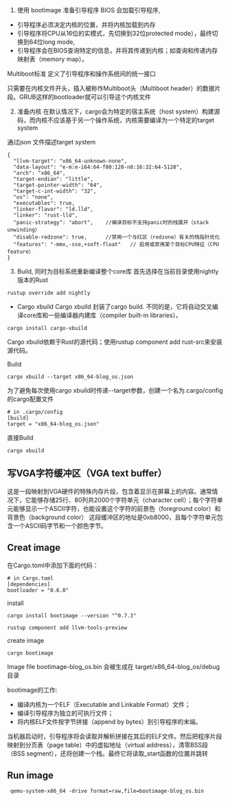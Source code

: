 
1. 使用 bootimage 准备引导程序
BIOS 会加载引导程序, 
- 引导程序必须决定内核的位置，并将内核加载到内存
- 引导程序将CPU从16位的实模式，先切换到32位protected mode），最终切换到64位long mode, 
- 引导程序会在BIOS查询特定的信息，并将其传递到内核；如查询和传递内存映射表（memory map）。

Multiboot标准 定义了引导程序和操作系统间的统一接口

只需要在内核文件开头，插入被称作Multiboot头（Multiboot header）的数据片段。GRUB这样的bootloader就可以引导这个内核文件

2. 准备内核
在默认情况下，cargo会为特定的宿主系统（host system）构建源码，而内核不应该基于另一个操作系统，内核需要编译为一个特定的target system

通过json 文件描述target system
```
{
  "llvm-target": "x86_64-unknown-none",
  "data-layout": "e-m:e-i64:64-f80:128-n8:16:32:64-S128",
  "arch": "x86_64",
  "target-endian": "little",
  "target-pointer-width": "64",
  "target-c-int-width": "32",
  "os": "none",
  "executables": true,
  "linker-flavor": "ld.lld",
  "linker": "rust-lld",
  "panic-strategy": "abort",    //编译目标不支持panic时的栈展开（stack unwinding）
  "disable-redzone": true,      //禁用一个与红区（redzone）有关的栈指针优化
  "features": "-mmx,-sse,+soft-float"   // 启用或禁用某个目标CPU特征（CPU feature）
}
```


3. Build, 同时为目标系统重新编译整个core库
首先选择在当前目录使用nightly版本的Rust
```
rustup override add nightly
```

- Cargo xbuild
Cargo xbuild 封装了cargo build. 不同的是，它将自动交叉编译core库和一些编译器内建库（compiler built-in libraries）。
```
cargo install cargo-xbuild
```
Cargo xbuild依赖于Rust的源代码；使用rustup component add rust-src来安装源代码。


Build
```
cargo xbuild --target x86_64-blog_os.json
```

为了避免每次使用cargo xbuild时传递--target参数，创建一个名为.cargo/config的cargo配置文件
```
# in .cargo/config
[build]
target = "x86_64-blog_os.json"
```
直接Build
```
cargo xbuild
```

## 写VGA字符缓冲区（VGA text buffer）
这是一段映射到VGA硬件的特殊内存片段，包含着显示在屏幕上的内容。通常情况下，它能够存储25行、80列共2000个字符单元（character cell）；每个字符单元能够显示一个ASCII字符，也能设置这个字符的前景色（foreground color）和背景色（background color）
这段缓冲区的地址是0xb8000，且每个字符单元包含一个ASCII码字节和一个颜色字节。



## Creat image
在Cargo.toml中添加下面的代码：
```
# in Cargo.toml
[dependencies]
bootloader = "0.6.0"
```
install
```
cargo install bootimage --version "^0.7.3"

rustup component add llvm-tools-preview
```

create image
```
cargo bootimage
```
Image file bootimage-blog_os.bin 会被生成在 target/x86_64-blog_os/debug目录

bootimage的工作:
- 编译内核为一个ELF（Executable and Linkable Format）文件；
- 编译引导程序为独立的可执行文件；
- 将内核ELF文件按字节拼接（append by bytes）到引导程序的末端。


当机器启动时，引导程序将会读取并解析拼接在其后的ELF文件。然后把程序片段映射到分页表（page table）中的虚拟地址（virtual address），清零BSS段（BSS segment），还将创建一个栈。最终它将读取_start函数的位置并跳转


## Run image
```
 qemu-system-x86_64 -drive format=raw,file=bootimage-blog_os.bin
```
